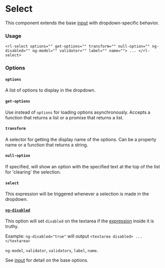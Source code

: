 # Select
This component extends the base [input](../input/input.md) with dropdown-specific behavior.

### Usage
```
<rl-select options="" get-options="" transform="" null-option="" ng-disabled="" ng-model="" validator="" label="" name=""> ... </rl-select>
```
### Options

#### `options`

A list of options to display in the dropdown.

#### `get-options`

Use instead of `options` for loading options asynchronously. Accepts a function that returns a list or a promise that returns a list.

#### `transform`

A selector for getting the display name of the options. Can be a property name or a function that returns a string.

#### `null-option`

If specified, will show an option with the specified text at the top of the list for 'clearing' the selection.

#### `select`

This expression will be triggered whenever a selection is made in the dropdown.

#### [`ng-disabled`](https://docs.angularjs.org/api/ng/directive/ngDisabled)

This option will set `disabled` on the textarea if the [expression](https://docs.angularjs.org/guide/expression) inside it is truthy.

Example: `ng-disabled="true"` will output `<textarea disabled> ... </textarea>`

`ng-model`, `validator`, `validators`, `label`, `name`.

See [input](../input/input.md) for detail on the base options.
